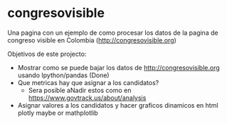 congresovisible
===============

Una pagina con un ejemplo de como procesar los datos de la pagina de congreso visible en Colombia (http://congresovisible.org)

Objetivos de este projecto:
* Mostrar como se puede bajar los datos de http://congresovisible.org usando
  Ipython/pandas (Done)
* Que metricas hay que asignar a los candidatos?
  - Sera posible aNadir estos como en  https://www.govtrack.us/about/analysis
* Asignar valores a los candidatos y hacer graficos dinamicos en html plotly maybe or mathplotlib 
